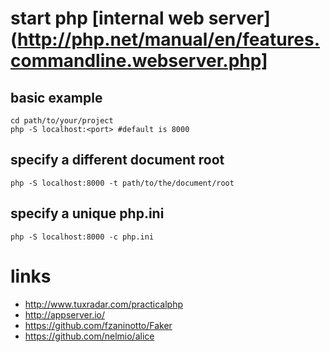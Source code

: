 # start php [internal web server](http://php.net/manual/en/features.commandline.webserver.php]

## basic example

```shell
cd path/to/your/project
php -S localhost:<port>	#default is 8000
```
## specify a different document root

```shell
php -S localhost:8000 -t path/to/the/document/root
```

## specify a unique php.ini

```shell
php -S localhost:8000 -c php.ini
```

# links

* http://www.tuxradar.com/practicalphp
* http://appserver.io/
* https://github.com/fzaninotto/Faker
* https://github.com/nelmio/alice
